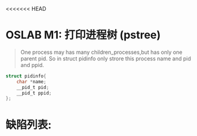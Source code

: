 <<<<<<< HEAD

# OSLAB M1: 打印进程树 (pstree)

> One process may has many children_processes,but has only one parent pid. So in struct pidinfo only strore this process name and pid and ppid.

```c
struct pidinfo{
	char *name;
	__pid_t pid;
	__pid_t ppid;
};
```

# 缺陷列表:
